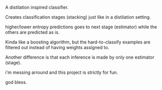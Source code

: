 A distilation inspired classifier.

Creates classification stages (stacking) just like in a distilation setting.

higher/lower entropy predictions goes to next stage (estimator) while the others are predicted as is.

Kinda like a boosting algorithm, but the hard-to-classify examples are filtered out instead of having weights assigned to.

Another difference is that each inference is made by only one estimator (stage).

i'm messing arround and this project is strictly for fun.

god bless.
